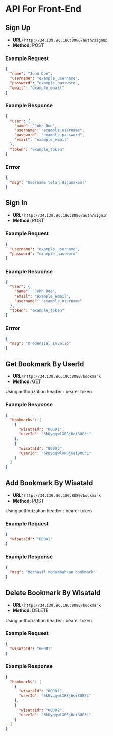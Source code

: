 # API For Front-End

## Sign Up

- **URL:** `http://34.139.96.186:8080/auth/signUp`
- **Method:** POST

### Example Request

```json
{
  "name": "John Doe",
  "username": "example_username",
  "password": "example_password",
  "email": "example_email"
}
```

### Example Response

```json
{
  "user": {
    "name": "John Doe",
    "username": "example_username",
    "password": "example_password",
    "email": "example_email"
  },
  "token": "example_token"
}
```

### Errror

```json
{
  "msg": "Username telah digunakan!"
}
```

## Sign In

- **URL:** `http://34.139.96.186:8080/auth/signIn`
- **Method:** POST

### Example Request

```json
{
  "username": "example_username",
  "password": "example_password"
}
```

### Example Response

```json
{
  "user": {
    "name": "John Doe",
    "email": "example_email",
    "username": "example_username"
  },
  "token": "example_token"
}
```

### Errror

```json
{
  "msg": "Kredensial Invalid"
}
```

## Get Bookmark By UserId

- **URL:** `http://34.139.96.186:8080/bookmark`
- **Method:** GET

Using authorization header : bearer token

### Example Response

```json
{
  "bookmarks": [
    {
      "wisataId": "00001",
      "userId": "6kUyqqwlXRSj6ei8OE3L"
    },
    {
      "wisataId": "00002",
      "userId": "6kUyqqwlXRSj6ei8OE3L"
    }
  ]
}
```

## Add Bookmark By WisataId

- **URL:** `http://34.139.96.186:8080/bookmark`
- **Method:** POST

Using authorization header : bearer token

### Example Request

```json
{
  "wisataId": "00001"
}
```

### Example Response

```json
{
  "msg": "Berhasil menambahkan bookmark"
}
```

## Delete Bookmark By WisataId

- **URL:** `http://34.139.96.186:8080/bookmark`
- **Method:** DELETE

Using authorization header : bearer token

### Example Request

```json
{
  "wisataId": "00001"
}
```

### Example Response

```json
{
  "bookmarks": [
    {
      "wisataId": "00001",
      "userId": "6kUyqqwlXRSj6ei8OE3L"
    },
    {
      "wisataId": "00002",
      "userId": "6kUyqqwlXRSj6ei8OE3L"
    }
  ]
}
```
